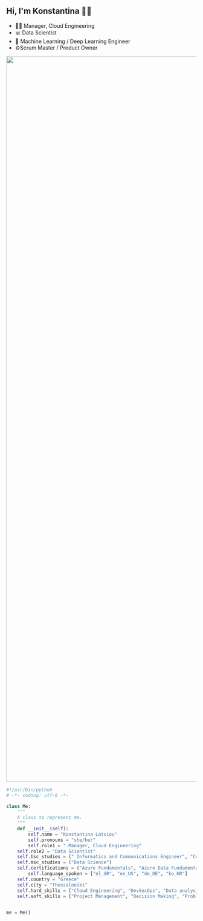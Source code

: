 ## Hi, I'm Konstantina 👋🏻
- 👩‍💻 Manager, Cloud Engineering
- 📊 Data Scientist
- 🧠 Machine Learning / Deep Learning Engineer
- ⚙Scrum Master / Product Owner



<img src="https://www.animatedimages.org/data/media/562/animated-line-image-0184.gif" width="1920" height=""></img>



```python
#!/usr/bin/python
# -*- coding: utf-8 -*-

class Me:
    """
    A class to represent me.
    """
    def __init__(self):
        self.name = "Konstantina Latsiou"
        self.pronouns = "she/her"
        self.role1 = " Manager, Cloud Engineering"
	self.role2 = "Data Scientist"	
	self.bsc_studies = (" Informatics and Communications Engineer", "Computer Engineer")
	self.msc_studies = ("Data Science")
	self.certifications = ("Azure Fundamentals", "Azure Data Fundamentals", "Azure AI Fundamentals", "Scrum Master", "Product Owner")
        self.language_spoken = ["el_GR", "en_US", "de_DE", "ko_KR"]
	self.country = "Greece"
	self.city = "Thessaloniki"
	self.hard_skills = ["Cloud Engineering", "DevSecOps", "Data analysis", "Data modeling", "Data wrangling", "Machine learning", "Deep Learning", "Statistics", "Quantitative analysis", "Data visualization", "Data mining", "Programming"]
	self.soft_skills = ["Project Management", "Decision Making", "Problem-Solving", "Passion", "Innovation", "Creativity", "Quality", "Attention to detail", "Communication", "Teamwork", "Work ethic", "Leadership", "Constant Improvement", "Continuous Learning", "Adaptability"]
				

me = Me()
```

<br>
